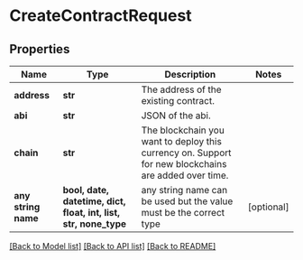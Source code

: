 # CreateContractRequest


## Properties
Name | Type | Description | Notes
------------ | ------------- | ------------- | -------------
**address** | **str** | The address of the existing contract. | 
**abi** | **str** | JSON of the abi. | 
**chain** | **str** | The blockchain you want to deploy this currency on. Support for new blockchains are added over time. | 
**any string name** | **bool, date, datetime, dict, float, int, list, str, none_type** | any string name can be used but the value must be the correct type | [optional]

[[Back to Model list]](../README.md#documentation-for-models) [[Back to API list]](../README.md#documentation-for-api-endpoints) [[Back to README]](../README.md)


